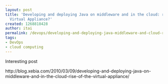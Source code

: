 ```yaml
---
layout: post
title: 'Developing and deploying Java on middleware and in the cloud: rise of the
  Virtual Appliance?'
created: 1268818428
author: itai
permalink: /devops/developing-and-deploying-java-middleware-and-cloud-rise-virtual-appliance
tags:
- DevOps
- cloud computing
---
```

<p>Interesting post</p>
<p>http://blog.xebia.com/2010/03/09/developing-and-deploying-java-on-middleware-and-in-the-cloud-rise-of-the-virtual-appliance/</p>
